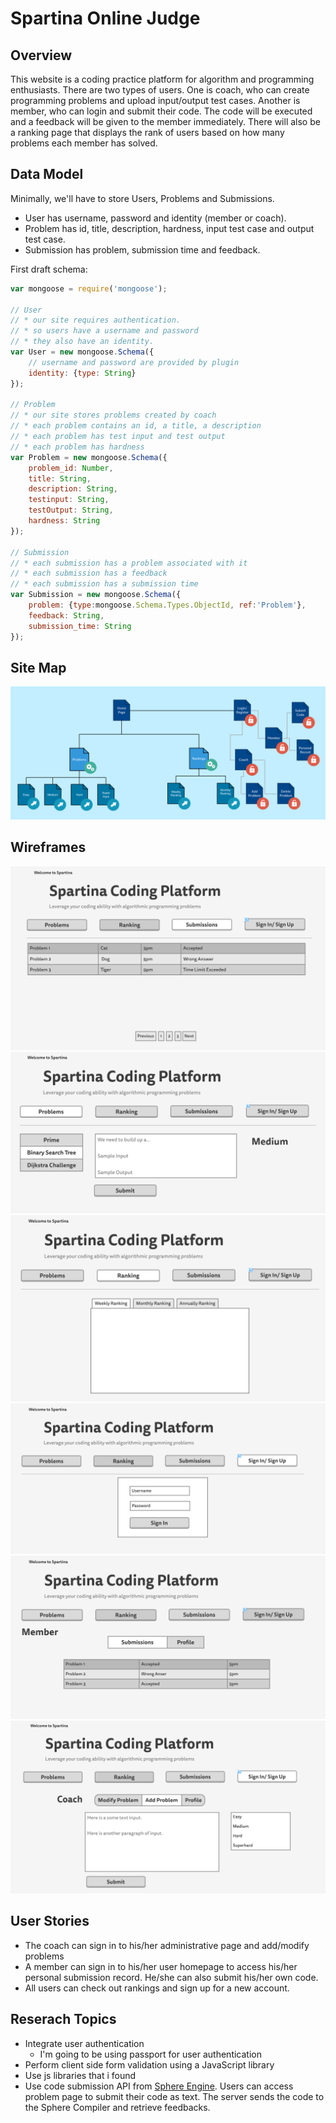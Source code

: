 
# Spartina Online Judge

## Overview
This website is a coding practice platform for algorithm and programming enthusiasts. There are two types of users. One is coach, who can create programming problems and upload input/output test cases. Another is member, who can login and submit their code. The code will be executed and a feedback will be given to the member immediately. There will also be a ranking page that displays the rank of users based on how many problems each member has solved.


## Data Model

Minimally, we'll have to store Users, Problems and Submissions.

* User has username, password and identity (member or coach).
* Problem has id, title, description, hardness, input test case and output test case.
* Submission has problem, submission time and feedback.

First draft schema:

```javascript
var mongoose = require('mongoose');

// User
// * our site requires authentication.
// * so users have a username and password
// * they also have an identity.
var User = new mongoose.Schema({
	// username and password are provided by plugin
	identity: {type: String}
});

// Problem
// * our site stores problems created by coach
// * each problem contains an id, a title, a description
// * each problem has test input and test output
// * each problem has hardness
var Problem = new mongoose.Schema({
	problem_id: Number,
	title: String,
	description: String,
	testinput: String,
	testOutput: String,
	hardness: String
});

// Submission
// * each submission has a problem associated with it
// * each submission has a feedback
// * each submission has a submission time
var Submission = new mongoose.Schema({
	problem: {type:mongoose.Schema.Types.ObjectId, ref:'Problem'},
	feedback: String,
	submission_time: String
});
```
## Site Map
![list create](documentation/p3.png)
## Wireframes
![list create](documentation/sub.png)
![list create](documentation/pro.png)
![list create](documentation/ran.png)
![list create](documentation/sig.png)
![list create](documentation/mem.png)
![list create](documentation/coa.png)

## User Stories
* The coach can sign in to his/her administrative page and add/modify problems
* A member can sign in to his/her user homepage to access his/her personal submission record. He/she can also submit his/her own code.
* All users can check out rankings and sign up for a new account.

## Reserach Topics
* Integrate user authentication
    * I'm going to be using passport for user authentication
* Perform client side form validation using a JavaScript library
* Use js libraries that i found
* Use code submission API from [Sphere Engine](http://sphere-engine.com/). Users can access problem page to submit their code as text. The server sends the code to the Sphere Compiler and retrieve feedbacks.
